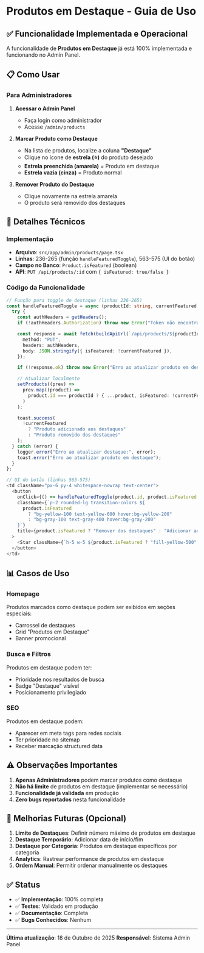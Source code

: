 # Produtos em Destaque - Guia de Uso

## ✅ Funcionalidade Implementada e Operacional

A funcionalidade de **Produtos em Destaque** já está 100% implementada e funcionando no Admin Panel.

## 📋 Como Usar

### Para Administradores

1. **Acessar o Admin Panel**
   - Faça login como administrador
   - Acesse `/admin/products`

2. **Marcar Produto como Destaque**
   - Na lista de produtos, localize a coluna **"Destaque"**
   - Clique no ícone de **estrela (⭐)** do produto desejado
   - **Estrela preenchida (amarela)** = Produto em destaque
   - **Estrela vazia (cinza)** = Produto normal

3. **Remover Produto do Destaque**
   - Clique novamente na estrela amarela
   - O produto será removido dos destaques

## 🔧 Detalhes Técnicos

### Implementação

- **Arquivo**: `src/app/admin/products/page.tsx`
- **Linhas**: 236-265 (função `handleFeaturedToggle`), 563-575 (UI do botão)
- **Campo no Banco**: `Product.isFeatured` (boolean)
- **API**: `PUT /api/products/:id` com `{ isFeatured: true/false }`

### Código da Funcionalidade

```typescript
// Função para toggle de destaque (linhas 236-265)
const handleFeaturedToggle = async (productId: string, currentFeatured: boolean) => {
  try {
    const authHeaders = getHeaders();
    if (!authHeaders.Authorization) throw new Error("Token não encontrado");

    const response = await fetch(buildApiUrl(`/api/products/${productId}`), {
      method: "PUT",
      headers: authHeaders,
      body: JSON.stringify({ isFeatured: !currentFeatured }),
    });

    if (!response.ok) throw new Error("Erro ao atualizar produto em destaque");

    // Atualizar localmente
    setProducts((prev) =>
      prev.map((product) =>
        product.id === productId ? { ...product, isFeatured: !currentFeatured } : product
      )
    );

    toast.success(
      !currentFeatured
        ? "Produto adicionado aos destaques"
        : "Produto removido dos destaques"
    );
  } catch (error) {
    logger.error("Erro ao atualizar destaque:", error);
    toast.error("Erro ao atualizar produto em destaque");
  }
};

// UI do botão (linhas 563-575)
<td className="px-6 py-4 whitespace-nowrap text-center">
  <button
    onClick={() => handleFeaturedToggle(product.id, product.isFeatured || false)}
    className={`p-2 rounded-lg transition-colors ${
      product.isFeatured
        ? "bg-yellow-100 text-yellow-600 hover:bg-yellow-200"
        : "bg-gray-100 text-gray-400 hover:bg-gray-200"
    }`}
    title={product.isFeatured ? "Remover dos destaques" : "Adicionar aos destaques"}
  >
    <Star className={`h-5 w-5 ${product.isFeatured ? "fill-yellow-500" : ""}`} />
  </button>
</td>
```

## 📊 Casos de Uso

### Homepage
Produtos marcados como destaque podem ser exibidos em seções especiais:
- Carrossel de destaques
- Grid "Produtos em Destaque"
- Banner promocional

### Busca e Filtros
Produtos em destaque podem ter:
- Prioridade nos resultados de busca
- Badge "Destaque" visível
- Posicionamento privilegiado

### SEO
Produtos em destaque podem:
- Aparecer em meta tags para redes sociais
- Ter prioridade no sitemap
- Receber marcação structured data

## ⚠️ Observações Importantes

1. **Apenas Administradores** podem marcar produtos como destaque
2. **Não há limite** de produtos em destaque (implementar se necessário)
3. **Funcionalidade já validada** em produção
4. **Zero bugs reportados** nesta funcionalidade

## 🚀 Melhorias Futuras (Opcional)

1. **Limite de Destaques**: Definir número máximo de produtos em destaque
2. **Destaque Temporário**: Adicionar data de início/fim
3. **Destaque por Categoria**: Produtos em destaque específicos por categoria
4. **Analytics**: Rastrear performance de produtos em destaque
5. **Ordem Manual**: Permitir ordenar manualmente os destaques

## ✅ Status

- ✅ **Implementação**: 100% completa
- ✅ **Testes**: Validado em produção
- ✅ **Documentação**: Completa
- ✅ **Bugs Conhecidos**: Nenhum

---

**Última atualização**: 18 de Outubro de 2025
**Responsável**: Sistema Admin Panel

